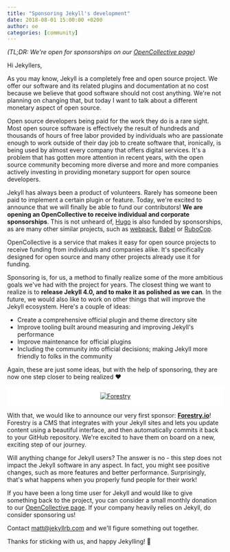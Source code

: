 ```yaml
---
title: "Sponsoring Jekyll's development"
date: 2018-08-01 15:00:00 +0200
author: oe
categories: [community]
---
```


_(TL;DR: We're open for sponsorships on our [OpenCollective page](https://opencollective.com/jekyll))_

Hi Jekyllers,

As you may know, Jekyll is a completely free and open source project. We offer
our software and its related plugins and documentation at no cost because we
believe that good software should not cost anything. We're not planning on
changing that, but today I want to talk about a different monetary aspect of
open source.

Open source developers being paid for the work they do is a rare sight. Most
open source software is effectively the result of hundreds and thousands of
hours of free labor provided by individuals who are passionate enough to work
outside of their day job to create software that, ironically, is being used by
almost every company that offers digital services. It's a problem that has
gotten more attention in recent years, with the open source community becoming
more diverse and more and more companies actively investing in providing
monetary support for open source developers.

Jekyll has always been a product of volunteers. Rarely has someone been paid to
implement a certain plugin or feature. Today, we're excited to announce that we
will finally be able to fund our contributors! __We are opening an
OpenCollective to receive individual and corporate sponsorships__.
This is not unheard of, [Hugo](http://gohugo.io) is also funded by sponsorships,
as are many other similar projects, such as
[webpack](https://opencollective.com/webpack),
[Babel](https://opencollective.com/babel) or
[RuboCop](https://opencollective.com/rubocop).

OpenCollective is a service that makes it easy for open source projects to
receive funding from individuals and companies alike. It's specifically designed
for open source and many other projects already use it for funding.

Sponsoring is, for us, a method to finally realize some of the more ambitious
goals we've had with the project for years. The closest thing we want to realize
is to __release Jekyll 4.0, and to make it as polished as we can__. In the
future, we would also like to work on other things that will improve the Jekyll
ecosystem. Here's a couple of ideas:

- Create a comprehensive official plugin and theme directory site
- Improve tooling built around measuring and improving Jekyll's performance
- Improve maintenance for official plugins
- Including the community into official decisions; making Jekyll more friendly to folks in the community

Again, these are just some ideas, but with the help of sponsoring, they are now
one step closer to being realized :heart:

<div align="center" style="background-color: white;padding: 1em;">
  <a href="https://forestry/io"><img src="/img/forestry-logo.svg" alt="Forestry" /></a>
</div>

With that, we would like to announce our very first sponsor:
[__Forestry.io__](https://forestry.io)!
Forestry is a CMS that integrates with your Jekyll sites and lets you update
content using a beautiful interface, and then automatically commits it back to
your GitHub repository. We're excited to have them on board on a new, exciting
step of our journey.

Will anything change for Jekyll users? The answer is no - this step does not
impact the Jekyll software in any aspect. In fact, you might see positive
changes, such as more features and better performance. Surprisingly, that's what
happens when you properly fund people for their work!

If you have been a long time user for Jekyll and would like to give something
back to the project, you can consider a small monthly donation to our
[OpenCollective page](http://opencollective.com/jekyll). If your company heavily
relies on Jekyll, do consider sponsoring us!

Contact [matt@jekyllrb.com](mailto:matt@jekyllrb.com) and we'll figure something out together.

Thanks for sticking with us, and happy Jekylling! :tada:
